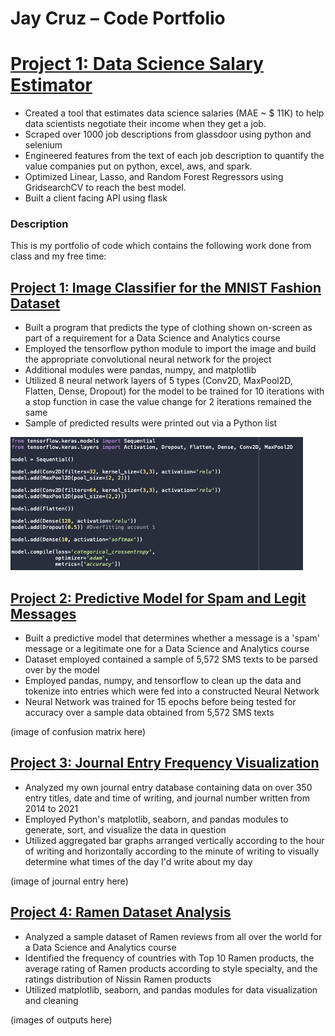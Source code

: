 # Jay Cruz – Code Portfolio

# [Project 1: Data Science Salary Estimator](https://github.com/PlayingNumbers/ds_salary_proj) 
* Created a tool that estimates data science salaries (MAE ~ $ 11K) to help data scientists negotiate their income when they get a job.
* Scraped over 1000 job descriptions from glassdoor using python and selenium
* Engineered features from the text of each job description to quantify the value companies put on python, excel, aws, and spark. 
* Optimized Linear, Lasso, and Random Forest Regressors using GridsearchCV to reach the best model. 
* Built a client facing API using flask 

### Description
This is my portfolio of code which contains the following work done from class and my free time:

## [Project 1: Image Classifier for the MNIST Fashion Dataset](https://github.com/jmcruz14/jay-cruz-code-folio-2022/tree/main/PROJECT-1)
* Built a program that predicts the type of clothing shown on-screen as part of a requirement for a Data Science and Analytics course
* Employed the tensorflow python module to import the image and build the appropriate convolutional neural network for the project
* Additional modules were pandas, numpy, and matplotlib
* Utilized 8 neural network layers of 5 types (Conv2D, MaxPool2D, Flatten, Dense, Dropout) for the model to be trained for 10 iterations with a stop function in case the value change for 2 iterations remained the same
* Sample of predicted results were printed out via a Python list

![](/PROJECT-1/image-classifier-code-snippet.png)

## [Project 2: Predictive Model for Spam and Legit Messages](https://github.com/jmcruz14/jay-cruz-code-folio-2022/tree/main/PROJECT-2)
* Built a predictive model that determines whether a message is a 'spam' message or a legitimate one for a Data Science and Analytics course
* Dataset employed contained a sample of 5,572 SMS texts to be parsed over by the model
* Employed pandas, numpy, and tensorflow to clean up the data and tokenize into entries which were fed into a constructed Neural Network
* Neural Network was trained for 15 epochs before being tested for accuracy over a sample data obtained from 5,572 SMS texts

(image of confusion matrix here)

## [Project 3: Journal Entry Frequency Visualization](https://github.com/jmcruz14/jay-cruz-code-folio-2022/tree/main/PROJECT-3)
* Analyzed my own journal entry database containing data on over 350 entry titles, date and time of writing, and journal number written from 2014 to 2021
* Employed Python's matplotlib, seaborn, and pandas modules to generate, sort, and visualize the data in question
* Utilized aggregated bar graphs arranged vertically according to the hour of writing and horizontally according to the minute of writing to visually determine what times of the day I'd write about my day

(image of journal entry here)

## [Project 4: Ramen Dataset Analysis](https://github.com/jmcruz14/jay-cruz-code-folio-2022/tree/main/PROJECT-4)
* Analyzed a sample dataset of Ramen reviews from all over the world for a Data Science and Analytics course
* Identified the frequency of countries with Top 10 Ramen products, the average rating of Ramen products according to style specialty, and the ratings distribution of Nissin Ramen products
* Utilized matplotlib, seaborn, and pandas modules for data visualization and cleaning

(images of outputs here)
